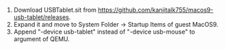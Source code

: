 1. Download USBTablet.sit from https://github.com/kanjitalk755/macos9-usb-tablet/releases.
1. Expand it and move to System Folder -> Startup Items of guest MacOS9.
1. Append "-device usb-tablet" instead of "-device usb-mouse" to argument of QEMU.
